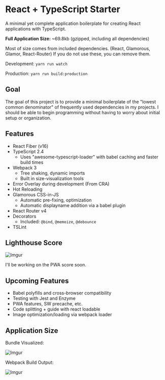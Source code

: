 # React + TypeScript Starter

A minimal yet complete application boilerplate for creating React applications with TypeScript.

**Full Application Size:** ~69.8kb (gzipped, including all dependencies)

Most of size comes from included dependencies. (React, Glamorous, Glamor, React-Router) If you do not use these, you can remove them.

Development: `yarn run watch`

Production: `yarn run build:production`

## Goal

The goal of this project is to provide a minimal boilerplate of the "lowest common denominator" of frequently used dependencies in my projects. I should be able to begin programming without having to worry about initial setup or organization.

## Features

- React Fiber (v16)
- TypeScript 2.4
  - Uses "awesome-typescript-loader" with babel caching and faster build times
- Webpack 3
  - Tree shaking, dynamic imports
  - Built in size-visualization tools
- Error Overlay during development (From CRA)
- Hot Reloading
- Glamorous CSS-in-JS
  - Automatic pre-fixing, optimization
  - Automatic displayname addition via a babel plugin
- React Router v4
- Decorators
  - Included: `@bind`, `@memoize`, `@debounce`
- TSLint 

## Lighthouse Score

![Imgur](http://i.imgur.com/7T9d5qt.png?1)

I'll be working on the PWA score soon.

## Upcoming Features

- Babel polyfills and cross-browser compatibility
- Testing with Jest and Enzyme
- PWA features, SW precache, etc.
- Code splitting + guide with react loadable
- Image optimization/loading via webpack loader

## Application Size

Bundle Visualized:

![Imgur](http://i.imgur.com/A1VU8XD.png)

Webpack Build Output:

![Imgur](http://i.imgur.com/KitU9q4.png)